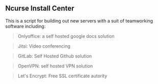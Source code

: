 
## Ncurse Install Center

This is a script for building out new servers with a suit of teamworking software including: 
>Onlyoffice: a self hosted google docs solution

>Jitsi: Video conferencing 

>GitLab: Self Hosted Github solution

>OpenVPN: self hosted VPN solution

>Let's Encrypt: Free SSL certificate autority
